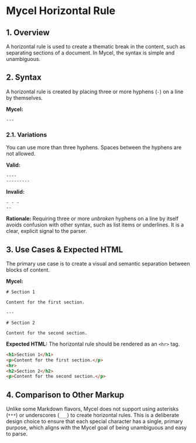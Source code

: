 # Mycel Horizontal Rule

## 1. Overview

A horizontal rule is used to create a thematic break in the content, such as separating sections of a document. In Mycel, the syntax is simple and unambiguous.

## 2. Syntax

A horizontal rule is created by placing three or more hyphens (`-`) on a line by themselves.

**Mycel:**
```mycel
---
```

### 2.1. Variations

You can use more than three hyphens. Spaces between the hyphens are not allowed.

**Valid:**
```mycel
----
---------
```

**Invalid:**
```mycel
- - -
--
```

**Rationale:** Requiring three or more *unbroken* hyphens on a line by itself avoids confusion with other syntax, such as list items or underlines. It is a clear, explicit signal to the parser.

## 3. Use Cases & Expected HTML

The primary use case is to create a visual and semantic separation between blocks of content.

**Mycel:**
```mycel
# Section 1

Content for the first section.

---

# Section 2

Content for the second section.
```

**Expected HTML:**
The horizontal rule should be rendered as an `<hr>` tag.

```html
<h1>Section 1</h1>
<p>Content for the first section.</p>
<hr>
<h2>Section 2</h2>
<p>Content for the second section.</p>
```

## 4. Comparison to Other Markup

Unlike some Markdown flavors, Mycel does not support using asterisks (`***`) or underscores (`___`) to create horizontal rules. This is a deliberate design choice to ensure that each special character has a single, primary purpose, which aligns with the Mycel goal of being unambiguous and easy to parse.
